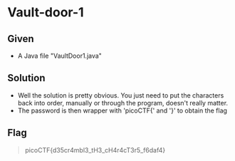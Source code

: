 # Vault-door-1

## Given 
- A Java file "VaultDoor1.java"

## Solution
- Well the solution is pretty obvious. You just need to put the characters back into order, manually or through the program, doesn't really matter.
- The password is then wrapper with 'picoCTF{' and '}' to obtain the flag

## Flag 
> picoCTF{d35cr4mbl3_tH3_cH4r4cT3r5_f6daf4}